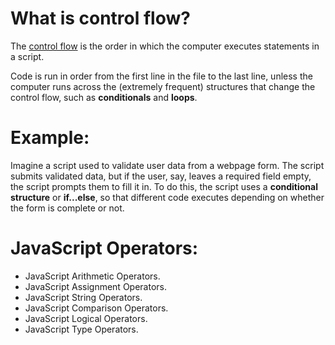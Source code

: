 # **What is control flow?**

The [control flow](https://en.wikipedia.org/wiki/Control_flow) is the order in which the computer executes statements in a script.

Code is run in order from the first line in the file to the last line, unless the computer runs across the (extremely frequent) structures that change the control flow, such as **conditionals** and **loops**.

# Example:

Imagine a script used to validate user data from a webpage form. The script submits validated data, but if the user, say, leaves a required field empty, the script prompts them to fill it in. To do this, the script uses a **conditional structure** or **if...else**, so that different code executes depending on whether the form is complete or not.

# **JavaScript Operators:**

* JavaScript Arithmetic Operators.
* JavaScript Assignment Operators.
* JavaScript String Operators.
* JavaScript Comparison Operators.
* JavaScript Logical Operators.
* JavaScript Type Operators.
